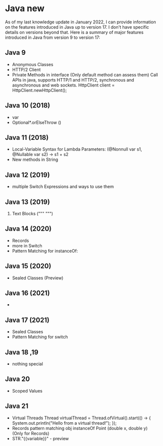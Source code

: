 # Java new

As of my last knowledge update in January 2022, I can provide information on the features introduced in Java up to version 17. I don't have specific details on versions beyond that. Here is a summary of major features introduced in Java from version 9 to version 17:

## Java 9

- Anonymous Classes
- HTTP/2 Client
- Private Methods in interface
  (Only default method can assess them)
  Call APIs in java, supports HTTP/1 and HTTP/2, synchronous and asynchronous and web sockets.
  HttpClient client = HttpClient.newHttpClient();

## Java 10 (2018)

- var
- Optional\*.orElseThrow ()

## Java 11 (2018)

- Local-Variable Syntax for Lambda Parameters:
  (@Nonnull var s1, @Nullable var s2) -> s1 + s2
- New methods in String

## Java 12 (2019)

- multiple Switch Expressions and ways to use them

## Java 13 (2019)

1. Text Blocks (""" """)

## Java 14 (2020)

- Records
- more in Switch
- Pattern Matching for instanceOf:

## Java 15 (2020)

- Sealed Classes (Preview)

## Java 16 (2021)

-

## Java 17 (2021)

- Sealed Classes
- Pattern Matching for switch

## Java 18 ,19

- nothing special

## Java 20

- Scoped Values

## Java 21

- Virtual Threads
  Thread virtualThread = Thread.ofVirtual().start(() -> {
  	System.out.println("Hello from a virtual thread!");
  });
- Records pattern matching
  obj instanceOf Point (double x, double y)
  (Only for Records)
- STR."{{variable}}" - preview
